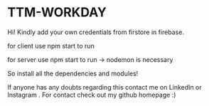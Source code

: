 # TTM-WORKDAY


Hi! Kindly add your own credentials from firstore in firebase.

for client use  npm start to run

for server use npm start to run -> nodemon is necessary

So install all the dependencies and modules!

If anyone has any doubts regarding this contact me on LinkedIn or Instagram . For contact check out my github homepage :) 
